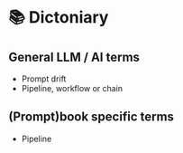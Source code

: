 # 📚 Dictoniary

## General LLM / AI terms 

-   Prompt drift
-   Pipeline, workflow or chain


## (Prompt)book specific terms

-   Pipeline


